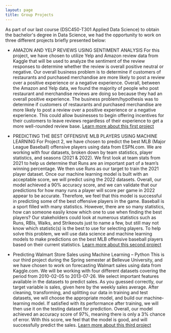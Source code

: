 ```yaml
---
layout: page
title: Group Projects
---
```

As part of our last course (DSC450-T301 Applied Data Science) to obtain the bachelor's degree in Data Science, we had the opportunity to work on three different projects briefly presented below:

- AMAZON AND YELP REVIEWS USING SENTIMENT ANALYSIS
For this project, we have chosen to utilize Yelp and Amazon review data from Kaggle that will be used to analyze the sentiment of the review responses to determine whether the review is overall positive neutral or negative. Our overall business problem is to determine if customers of restaurants and purchased merchandise are more likely to post a review over a positive experience or a negative experience. Overall, between the Amazon and Yelp data, we found the majority of people who post restaurant and merchandise reviews are doing so because they had an overall positive experience. 
The business problem/hypothesis was to determine if customers of restaurants and purchased merchandise are more likely to post a review over a positive experience or a negative experience. This could allow businesses to begin offering incentives for their customers to leave reviews regardless of their experience to get a more well-rounded review base. 
[Learn more about this first project](https://www.youtube.com/watch?reload=9&v=K7zAx8Q-d3Q)
- PREDICTING THE BEST OFFENSIVE MLB PLAYERS USING MACHINE LEARNING
For Project 2, we have chosen to predict the best MLB (Major League Baseball) offensive players using data from ESPN.com.  We are working with four datasets, broken down by team statistics, player statistics, and seasons (2021 & 2022).  We first look at team stats from 2021 to help us determine that Runs are an important part of a team’s winning percentage.  We then use Runs as our target to train the 2021 player dataset.  Once our machine learning model is built with an acceptable score, we will predict using the 2022 datasets.  Overall, our model achieved a 90% accuracy score, and we can validate that our predictions for how many runs a player will score per game in 2022 appear to be accurate.  Therefore, we feel that this model is successful in predicting some of the best offensive players in the game.
Baseball is a sport filled with many statistics.  However, there are so many statistics, how can someone easily know which one to use when finding the best players?  Our stakeholders could look at numerous statistics such as Runs, RBIs, Walks, and Strikeouts just to name a few, but still may not know which statistic(s) is the best to use for selecting players.   To help solve this problem, we will use data science and machine learning models to make predictions on the best MLB offensive baseball players based on their current statistics. [Learn more about this second project](https://www.youtube.com/watch?v=oG7GaFo-j4U)

- Predicting Walmart Store Sales using Machine Learning – Python
This is our third project during the Spring semester at Bellevue University, and we have chosen to work on forecasting Walmart sales using data from Kaggle.com. We will be working with four different datasets covering the period from 2010-02-05 to 2013-07-26. We select important features available in the datasets to predict sales. As you guessed correctly, our target variable is sales, given here by the weekly sales average. After cleaning, transforming, and splitting our data in training and test datasets, we will choose the appropriate model, and build our machine-learning model. If satisfied with its performance after training, we will then use it on the testing dataset for prediction. Overall, our model achieved an accuracy score of 97%, meaning there is only a 3% chance of error. With this score, we feel that the model is good, and will successfully predict the sales. [Learn more about this third project]([https://www.youtube.com/watch?v=oG7GaFo-j4U) 
